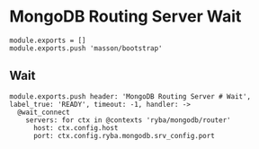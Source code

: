 
# MongoDB Routing Server Wait

    module.exports = []
    module.exports.push 'masson/bootstrap'

## Wait

    module.exports.push header: 'MongoDB Routing Server # Wait', label_true: 'READY', timeout: -1, handler: ->
      @wait_connect
        servers: for ctx in @contexts 'ryba/mongodb/router'
          host: ctx.config.host
          port: ctx.config.ryba.mongodb.srv_config.port
